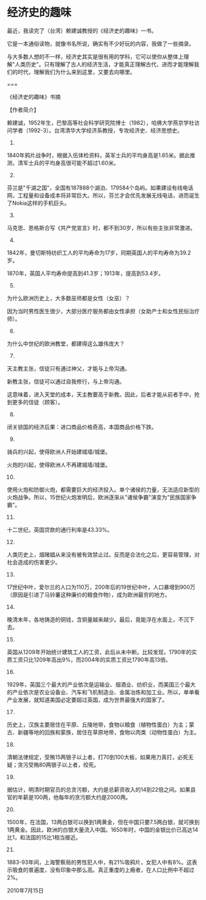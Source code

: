 # 经济史的趣味

最近，我读完了（台湾）赖建诚教授的《经济史的趣味》一书。

它是一本通俗读物，就像书名所说，确实有不少好玩的内容，我做了一些摘录。

与大多数人想的不一样，经济史其实是很有用的学科，它可以使你从整体上理解"人类历史"。只有理解了古人的经济生活，才能真正理解古代，进而才能理解我们的时代，理解我们为什么来到这里，又要去向哪里。

===

《经济史的趣味》书摘

【作者简介】

赖建诚，1952年生，巴黎高等社会科学研究院博士（1982），哈佛大学燕京学社访问学者（1992-3）。台湾清华大学经济系教授，专攻经济史、经济思想史。

1.

1840年鸦片战争时，根据入伍体检资料，英军士兵的平均身高是1.65米。据此推测，清军士兵的平均身高很可能不超过1.60米。

2.

芬兰是"千湖之国"，全国有187888个湖泊、179584个岛屿。如果建设有线电话网，工程量和设备成本将非常巨大。所以，芬兰才会优先发展无线电话，进而诞生了Nokia这样的手机巨头。

3.

马克思、恩格斯合写《共产党宣言》时，都不到30岁，所以有些主张非常激进。

4.

1842年，曼切斯特纺织工人的平均寿命为17岁，同期英国人的平均寿命为39.2岁。

1870年，英国人平均寿命提高到41.3岁；1913年，提高到53.4岁。

5.

为什么欧洲历史上，大多数巫师都是女性（女巫）？

因为当时男性医生很少，大部分医疗服务都由女性承担（女助产士和女性民俗治疗师）。

6.

为什么中世纪的欧洲教堂，都建得这么雄伟庞大？

7.

天主教主张，信徒只有通过神父，才能与上帝沟通。

新教主张，信徒可以通过自我修行，与上帝沟通。

这意味着，进入天堂的成本，天主教要高于新教。因此，后者才能从前者手中，抢到更多的信徒（顾客）。

8.

闭关锁国的经济后果：进口商品价格奇高，本国商品价格下跌。

9.

骑兵的兴起，使得欧洲人开始建城墙/城堡。

火炮的兴起，使得欧洲人不再建城墙/城堡。

10.

使用火炮和防御火炮，都需要巨大的经济投入。单个诸侯的力量，无法适应新型的火炮战争。所以，15世纪火炮发明后，欧洲逐渐从"诸侯争霸"演变为"民族国家争霸"。

11.

十二世纪，英国贷款的通行利率是43.33%。

12.

人类历史上，烟赌娼从来没有被有效禁止过。反而是合法化之后，更容易管理，对社会造成的伤害更少。

13.

17世纪中叶，爱尔兰的人口为110万，200年后的19世纪中叶，人口暴增到900万（原因是引进了马铃薯这种廉价的粮食作物），成为欧洲最穷的地方。

14.

晚清末年，各地铸造的铜钱，含铜量越来越少。最后，竟能浮在水面上，不沉下去。

15.

英国从1209年开始统计建筑工人的工资，此后从未中断。比较发现，1790年的实质工资只比1209年高出9%，而2004年的实质工资比1790年高13倍。

16.

1929年，英国三个最大的产业依次是运输业、烟酒业、纺织业，而美国三个最大的产业依次是农业设备业、汽车和飞机制造业、金属冶炼和加工业。所以，单单看产业发展，就知道美国必定要超过英国，成为世界最强大的国家了。

17.

历史上，汉族主要居住在平原、丘陵地带，食物以粮食（植物性蛋白）为主；蒙古、新疆等地的回族和蒙族，居住在草原地带，食物以肉类（动物性蛋白）为主。

18.

清朝法律规定，受贿15两银子以上者，打70到100大板，如果用力真打，必死无疑；贪污受贿80两银子以上者，绞死。

19.

据估计，明清时期官员的总贪污额，大约是总薪资收入的14到22倍之间。如果县官的年薪是100两，他每年的贪污额大约是2000两。

20.

1500年，在法国，13两白银可以换到1两黄金，但在中国只要7.5两白银，就可换到1两黄金。因此，欧洲的白银大量流入中国。1650年时，中国的金银比价已高达14比1，和法国的15比1相当接近。

21.

1883-93年间，上海警察局的男性犯人中，有21%吸鸦片，女犯人中有8%。这表示吸食的普遍度，没有印象中那么高。真正重度的上瘾者，在人口比例中不超过2%。

2010年7月15日
